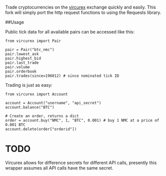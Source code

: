 Trade cryptocurrencies on the [vircurex](http://vircurex.com) exchange quickly and easily.
This fork will simply port the http request functions to using the Requests library.

##Usage

Public tick data for all available pairs can be accessed like this:

    from vircurex import Pair

    pair = Pair("btc_nmc")
    pair.lowest_ask
    pair.highest_bid
    pair.last_trade
    pair.volume
    pair.orderbook
    pair.trades(since=196012) # since nominated tick ID

Trading is just as easy:

    from vircurex import Account
    
    account = Account("username", "api_secret")
    account.balance("BTC")

    # Create an order, returns a dict
    order = account.buy("NMC", 1, "BTC", 0.001) # buy 1 NMC at a price of 0.001 BTC
    account.delete(order["orderid"])

# TODO

Vircurex allows for difference secrets for different API calls, presently this wrapper assumes all API calls have the same secret.
